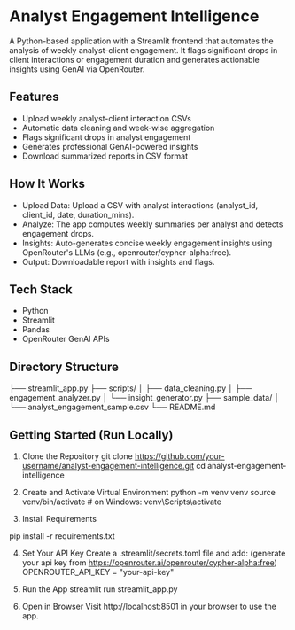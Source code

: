 # Analyst Engagement Intelligence

A Python-based application with a Streamlit frontend that automates the analysis of weekly analyst-client engagement. It flags significant drops in client interactions or engagement duration and generates actionable insights using GenAI via OpenRouter.

## Features
- Upload weekly analyst-client interaction CSVs
- Automatic data cleaning and week-wise aggregation
- Flags significant drops in analyst engagement
- Generates professional GenAI-powered insights
- Download summarized reports in CSV format

## How It Works
- Upload Data: Upload a CSV with analyst interactions (analyst_id, client_id, date, duration_mins).
- Analyze: The app computes weekly summaries per analyst and detects engagement drops.
- Insights: Auto-generates concise weekly engagement insights using OpenRouter's LLMs (e.g., openrouter/cypher-alpha:free).
- Output: Downloadable report with insights and flags.

## Tech Stack
- Python
- Streamlit
- Pandas
- OpenRouter GenAI APIs

## Directory Structure

├── streamlit_app.py
├── scripts/
│   ├── data_cleaning.py
│   ├── engagement_analyzer.py
│   └── insight_generator.py
├── sample_data/
│   └── analyst_engagement_sample.csv
└── README.md

## Getting Started (Run Locally)
1. Clone the Repository
git clone https://github.com/your-username/analyst-engagement-intelligence.git
cd analyst-engagement-intelligence

2. Create and Activate Virtual Environment
python -m venv venv
source venv/bin/activate  # on Windows: venv\Scripts\activate

3. Install Requirements

pip install -r requirements.txt

4. Set Your API Key
Create a .streamlit/secrets.toml file and add: (generate your api key from https://openrouter.ai/openrouter/cypher-alpha:free)
OPENROUTER_API_KEY = "your-api-key" 

5. Run the App
streamlit run streamlit_app.py

6. Open in Browser
Visit http://localhost:8501 in your browser to use the app.




